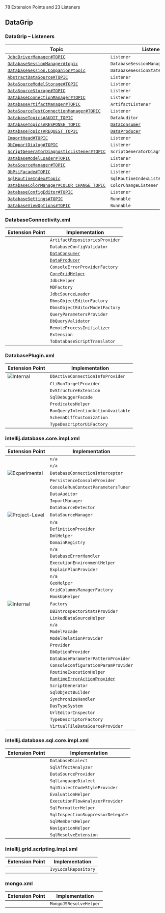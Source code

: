 <!-- Copyright 2000-2025 JetBrains s.r.o. and contributors. Use of this source code is governed by the Apache 2.0 license. -->

<!-- GENERATED FILE, DO NOT EDIT -->
<!-- This file is generated with the SDK Docs Authoring Tools plugin ('Generate SDK Docs EP Lists' action) -->
<!-- Revision: 7755d82675efadd94c94ddccd67dcbe41f53775e -->

<!--
EP List Directories:
- /dbe
-->


<snippet id="content">

78 Extension Points and 23 Listeners

<include from="snippets.topic" element-id="ep_list_legend"/>

## DataGrip

### DataGrip – Listeners

| Topic | Listener |
|-------|----------|
| [`JdbcDriverManager#TOPIC`](https://jb.gg/ipe/listeners?topics=com.intellij.database.console.JdbcDriverManager.Listener)  | `Listener` |
| [`DatabaseSessionManager#topic`](https://jb.gg/ipe/listeners?topics=com.intellij.database.console.session.DatabaseSessionManagerListener)  | `DatabaseSessionManagerListener` |
| [`DatabaseSession.Companion#topic`](https://jb.gg/ipe/listeners?topics=com.intellij.database.console.session.DatabaseSessionStateListener)  | `DatabaseSessionStateListener` |
| [`AbstractDataSource#TOPIC`](https://jb.gg/ipe/listeners?topics=com.intellij.database.dataSource.AbstractDataSource.Listener)  | `Listener` |
| [`DataSourceModelStorage#TOPIC`](https://jb.gg/ipe/listeners?topics=com.intellij.database.dataSource.DataSourceModelStorage.Listener)  | `Listener` |
| [`DataSourceStorage#TOPIC`](https://jb.gg/ipe/listeners?topics=com.intellij.database.dataSource.DataSourceStorage.Listener)  | `Listener` |
| [`DatabaseConnectionManager#TOPIC`](https://jb.gg/ipe/listeners?topics=com.intellij.database.dataSource.DatabaseConnectionManager.Listener)  | `Listener` |
| [`DatabaseArtifactManager#TOPIC`](https://jb.gg/ipe/listeners?topics=com.intellij.database.dataSource.artifacts.DatabaseArtifactManager.ArtifactListener)  | `ArtifactListener` |
| [`DataSourceTestConnectionManager#TOPIC`](https://jb.gg/ipe/listeners?topics=com.intellij.database.dataSource.ui.DataSourceTestConnectionManager.Listener)  | `Listener` |
| [`DatabaseTopics#AUDIT_TOPIC`](https://jb.gg/ipe/listeners?topics=com.intellij.database.datagrid.DataAuditor)  | `DataAuditor` |
| [`DatabaseTopics#RESPONSE_TOPIC`](https://jb.gg/ipe/listeners?topics=com.intellij.database.datagrid.DataConsumer)  | [`DataConsumer`](%gh-ic%/grid/core-impl/src/datagrid/DataConsumer.java) |
| [`DatabaseTopics#REQUEST_TOPIC`](https://jb.gg/ipe/listeners?topics=com.intellij.database.datagrid.DataProducer)  | [`DataProducer`](%gh-ic%/grid/core-impl/src/datagrid/DataProducer.java) |
| [`ImportHead#TOPIC`](https://jb.gg/ipe/listeners?topics=com.intellij.database.dbimport.ImportHead.Listener)  | `Listener` |
| [`DbImportDialog#TOPIC`](https://jb.gg/ipe/listeners?topics=com.intellij.database.dbimport.editor.DbImportDialog.Listener)  | `Listener` |
| [`ScriptGeneratorDiagnosticListener#TOPIC`](https://jb.gg/ipe/listeners?topics=com.intellij.database.dialects.base.generator.ScriptGeneratorDiagnosticListener)  | `ScriptGeneratorDiagnosticListener` |
| [`DatabaseModelLoader#TOPIC`](https://jb.gg/ipe/listeners?topics=com.intellij.database.introspection.DatabaseModelLoader.Listener)  | `Listener` |
| [`DataSourceManager#TOPIC`](https://jb.gg/ipe/listeners?topics=com.intellij.database.psi.DataSourceManager.Listener)  | `Listener` |
| [`DbPsiFacade#TOPIC`](https://jb.gg/ipe/listeners?topics=com.intellij.database.psi.DbPsiFacade.Listener)  | `Listener` |
| [`SqlRoutineIndex#topic`](https://jb.gg/ipe/listeners?topics=com.intellij.database.sql.backend.core.SqlRoutineIndex.SqlRoutineIndexListener)  | `SqlRoutineIndexListener` |
| [`DatabaseColorManager#COLOR_CHANGE_TOPIC`](https://jb.gg/ipe/listeners?topics=com.intellij.database.view.DatabaseColorManager.ColorChangeListener)  | `ColorChangeListener` |
| [`DatabaseConfigEditor#TOPIC`](https://jb.gg/ipe/listeners?topics=com.intellij.database.view.ui.DatabaseConfigEditor.Listener)  | `Listener` |
| [`DatabaseSettings#TOPIC`](https://jb.gg/ipe/listeners?topics=java.lang.Runnable)  | `Runnable` |
| [`DatabaseViewOptions#TOPIC`](https://jb.gg/ipe/listeners?topics=java.lang.Runnable)  | `Runnable` |


### DatabaseConnectivity.xml

| Extension Point | Implementation |
|-----------------|----------------|
| <include from="snippets.topic" element-id="epLink"><var name="ep" value="com.intellij.database.artifactRepositoriesProvider"/></include> | `ArtifactRepositoriesProvider` |
| <include from="snippets.topic" element-id="epLink"><var name="ep" value="com.intellij.database.configValidator"/></include> | `DatabaseConfigValidator` |
| <include from="snippets.topic" element-id="epLink"><var name="ep" value="com.intellij.database.dataConsumer"/></include> | [`DataConsumer`](%gh-ic%/grid/core-impl/src/datagrid/DataConsumer.java) |
| <include from="snippets.topic" element-id="epLink"><var name="ep" value="com.intellij.database.dataProducer"/></include> | [`DataProducer`](%gh-ic%/grid/core-impl/src/datagrid/DataProducer.java) |
| <include from="snippets.topic" element-id="epLink"><var name="ep" value="com.intellij.database.errorProvider"/></include> | `ConsoleErrorProviderFactory` |
| <include from="snippets.topic" element-id="epLink"><var name="ep" value="com.intellij.database.gridHelper"/></include> | [`CoreGridHelper`](%gh-ic%/grid/core-impl/src/datagrid/CoreGridHelper.java) |
| <include from="snippets.topic" element-id="epLink"><var name="ep" value="com.intellij.database.jdbcHelper"/></include> | `JdbcHelper` |
| <include from="snippets.topic" element-id="epLink"><var name="ep" value="com.intellij.database.jdbcMetadataWrapper"/></include> | `MDFactory` |
| <include from="snippets.topic" element-id="epLink"><var name="ep" value="com.intellij.database.jdbcSourceLoader"/></include> | `JdbcSourceLoader` |
| <include from="snippets.topic" element-id="epLink"><var name="ep" value="com.intellij.database.objectEditorFactory"/></include> | `DbmsObjectEditorFactory` |
| <include from="snippets.topic" element-id="epLink"><var name="ep" value="com.intellij.database.objectEditorModelFactory"/></include> | `DbmsObjectEditorModelFactory` |
| <include from="snippets.topic" element-id="epLink"><var name="ep" value="com.intellij.database.queryParametersProvider"/></include> | `QueryParametersProvider` |
| <include from="snippets.topic" element-id="epLink"><var name="ep" value="com.intellij.database.queryValidator"/></include> | `DbQueryValidator` |
| <include from="snippets.topic" element-id="epLink"><var name="ep" value="com.intellij.database.remoteProcessInitializer"/></include> | `RemoteProcessInitializer` |
| <include from="snippets.topic" element-id="epLink"><var name="ep" value="com.intellij.database.selectInProvider"/></include> | `Extension` |
| <include from="snippets.topic" element-id="epLink"><var name="ep" value="com.intellij.database.toDatabaseScriptTranslator"/></include> | `ToDatabaseScriptTranslator` |

### DatabasePlugin.xml

| Extension Point | Implementation |
|-----------------|----------------|
| <include from="snippets.topic" element-id="epLink"><var name="ep" value="com.intellij.database.activeConnectionInfoProvider"/></include> ![Internal][internal] | `DbActiveConnectionInfoProvider` |
| <include from="snippets.topic" element-id="epLink"><var name="ep" value="com.intellij.database.cli.runTargetProvider"/></include> | `CliRunTargetProvider` |
| <include from="snippets.topic" element-id="epLink"><var name="ep" value="com.intellij.database.databaseViewStructureExtension"/></include> | `DvStructureExtension` |
| <include from="snippets.topic" element-id="epLink"><var name="ep" value="com.intellij.database.debuggerFacade"/></include> | `SqlDebuggerFacade` |
| <include from="snippets.topic" element-id="epLink"><var name="ep" value="com.intellij.database.predicatesHelper"/></include> | `PredicatesHelper` |
| <include from="snippets.topic" element-id="epLink"><var name="ep" value="com.intellij.database.runConsoleAvailable"/></include> | `RunQueryIntentionActionAvailable` |
| <include from="snippets.topic" element-id="epLink"><var name="ep" value="com.intellij.database.schemaDiffCustomization"/></include> | `SchemaDiffCustomization` |
| <include from="snippets.topic" element-id="epLink"><var name="ep" value="com.intellij.database.urlParamEditorUiProvider"/></include> | `TypeDescriptorUiFactory` |

### intellij.database.core.impl.xml

| Extension Point | Implementation |
|-----------------|----------------|
| <include from="snippets.topic" element-id="epLink"><var name="ep" value="com.intellij.database.addToHSet"/></include> | `n/a` |
| <include from="snippets.topic" element-id="epLink"><var name="ep" value="com.intellij.database.artifactsConfig"/></include> | `n/a` |
| <include from="snippets.topic" element-id="epLink"><var name="ep" value="com.intellij.database.connectionInterceptor"/></include> ![Experimental][experimental] | `DatabaseConnectionInterceptor` |
| <include from="snippets.topic" element-id="epLink"><var name="ep" value="com.intellij.database.consoleProvider"/></include> | `PersistenceConsoleProvider` |
| <include from="snippets.topic" element-id="epLink"><var name="ep" value="com.intellij.database.consoleRunContextParametersTuner"/></include> | `ConsoleRunContextParametersTuner` |
| <include from="snippets.topic" element-id="epLink"><var name="ep" value="com.intellij.database.dataAuditor"/></include> | `DataAuditor` |
| <include from="snippets.topic" element-id="epLink"><var name="ep" value="com.intellij.database.dataImporter"/></include> | `ImportManager` |
| <include from="snippets.topic" element-id="epLink"><var name="ep" value="com.intellij.database.dataSourceDetector"/></include> | `DataSourceDetector` |
| <include from="snippets.topic" element-id="epLink"><var name="ep" value="com.intellij.database.dataSourceManager"/></include> ![Project-Level][project-level] | `DataSourceManager` |
| <include from="snippets.topic" element-id="epLink"><var name="ep" value="com.intellij.database.dbms"/></include> | `n/a` |
| <include from="snippets.topic" element-id="epLink"><var name="ep" value="com.intellij.database.definitionProvider"/></include> | `DefinitionProvider` |
| <include from="snippets.topic" element-id="epLink"><var name="ep" value="com.intellij.database.dmlHelper"/></include> | `DmlHelper` |
| <include from="snippets.topic" element-id="epLink"><var name="ep" value="com.intellij.database.domainRegistry"/></include> | `DomainRegistry` |
| <include from="snippets.topic" element-id="epLink"><var name="ep" value="com.intellij.database.driversConfig"/></include> | `n/a` |
| <include from="snippets.topic" element-id="epLink"><var name="ep" value="com.intellij.database.errorHandler"/></include> | `DatabaseErrorHandler` |
| <include from="snippets.topic" element-id="epLink"><var name="ep" value="com.intellij.database.executionEnvironmentHelper"/></include> | `ExecutionEnvironmentHelper` |
| <include from="snippets.topic" element-id="epLink"><var name="ep" value="com.intellij.database.explainPlanProvider"/></include> | `ExplainPlanProvider` |
| <include from="snippets.topic" element-id="epLink"><var name="ep" value="com.intellij.database.extensionFallback"/></include> | `n/a` |
| <include from="snippets.topic" element-id="epLink"><var name="ep" value="com.intellij.database.geoHelper"/></include> | `GeoHelper` |
| <include from="snippets.topic" element-id="epLink"><var name="ep" value="com.intellij.database.gridColumnsManagerFactory"/></include> | `GridColumnsManagerFactory` |
| <include from="snippets.topic" element-id="epLink"><var name="ep" value="com.intellij.database.hookUpHelper"/></include> | `HookUpHelper` |
| <include from="snippets.topic" element-id="epLink"><var name="ep" value="com.intellij.database.introspector"/></include> ![Internal][internal] | `Factory` |
| <include from="snippets.topic" element-id="epLink"><var name="ep" value="com.intellij.database.introspectorStatsProvider"/></include> | `DBIntrospectorStatsProvider` |
| <include from="snippets.topic" element-id="epLink"><var name="ep" value="com.intellij.database.linkedDataSourceHelper"/></include> | `LinkedDataSourceHelper` |
| <include from="snippets.topic" element-id="epLink"><var name="ep" value="com.intellij.database.modelExternalData"/></include> | `n/a` |
| <include from="snippets.topic" element-id="epLink"><var name="ep" value="com.intellij.database.modelFacade"/></include> | `ModelFacade` |
| <include from="snippets.topic" element-id="epLink"><var name="ep" value="com.intellij.database.modelRelationProvider"/></include> | `ModelRelationProvider` |
| <include from="snippets.topic" element-id="epLink"><var name="ep" value="com.intellij.database.namingService"/></include> | `Provider` |
| <include from="snippets.topic" element-id="epLink"><var name="ep" value="com.intellij.database.optionProvider"/></include> | `DbOptionProvider` |
| <include from="snippets.topic" element-id="epLink"><var name="ep" value="com.intellij.database.parameterPatternProvider"/></include> | `DatabaseParameterPatternProvider` |
| <include from="snippets.topic" element-id="epLink"><var name="ep" value="com.intellij.database.processParamProvider"/></include> | `ConsoleConfigurationParamProvider` |
| <include from="snippets.topic" element-id="epLink"><var name="ep" value="com.intellij.database.routineExecutionHelper"/></include> | `RoutineExecutionHelper` |
| <include from="snippets.topic" element-id="epLink"><var name="ep" value="com.intellij.database.runtimeErrorFixProvider"/></include> | [`RuntimeErrorActionProvider`](%gh-ic%/grid/core-impl/src/connection/throwable/info/RuntimeErrorActionProvider.kt) |
| <include from="snippets.topic" element-id="epLink"><var name="ep" value="com.intellij.database.scriptGenerator"/></include> | `ScriptGenerator` |
| <include from="snippets.topic" element-id="epLink"><var name="ep" value="com.intellij.database.sqlObjectBuilder"/></include> | `SqlObjectBuilder` |
| <include from="snippets.topic" element-id="epLink"><var name="ep" value="com.intellij.database.synchronizeHandler"/></include> | `SynchronizeHandler` |
| <include from="snippets.topic" element-id="epLink"><var name="ep" value="com.intellij.database.typeSystem"/></include> | `DasTypeSystem` |
| <include from="snippets.topic" element-id="epLink"><var name="ep" value="com.intellij.database.urlEditorInspector"/></include> | `UrlEditorInspector` |
| <include from="snippets.topic" element-id="epLink"><var name="ep" value="com.intellij.database.urlParamEditorProvider"/></include> | `TypeDescriptorFactory` |
| <include from="snippets.topic" element-id="epLink"><var name="ep" value="com.intellij.database.virtualFileDataSourceProvider"/></include> | `VirtualFileDataSourceProvider` |

### intellij.database.sql.core.impl.xml

| Extension Point | Implementation |
|-----------------|----------------|
| <include from="snippets.topic" element-id="epLink"><var name="ep" value="com.intellij.database.dialect"/></include> | `DatabaseDialect` |
| <include from="snippets.topic" element-id="epLink"><var name="ep" value="com.intellij.database.sqlEffectAnalyzer"/></include> | `SqlAffectAnalyzer` |
| <include from="snippets.topic" element-id="epLink"><var name="ep" value="com.intellij.sql.dataSourceProvider"/></include> | `DataSourceProvider` |
| <include from="snippets.topic" element-id="epLink"><var name="ep" value="com.intellij.sql.dialect"/></include> | `SqlLanguageDialect` |
| <include from="snippets.topic" element-id="epLink"><var name="ep" value="com.intellij.sql.dialectCodeStyleProvider"/></include> | `SqlDialectCodeStyleProvider` |
| <include from="snippets.topic" element-id="epLink"><var name="ep" value="com.intellij.sql.evaluationHelper"/></include> | `EvaluationHelper` |
| <include from="snippets.topic" element-id="epLink"><var name="ep" value="com.intellij.sql.executionFlowAnalyzerProvider"/></include> | `ExecutionFlowAnalyzerProvider` |
| <include from="snippets.topic" element-id="epLink"><var name="ep" value="com.intellij.sql.formatterHelper"/></include> | `SqlFormatterHelper` |
| <include from="snippets.topic" element-id="epLink"><var name="ep" value="com.intellij.sql.inspectionSuppressorDelegate"/></include> | `SqlInspectionSuppressorDelegate` |
| <include from="snippets.topic" element-id="epLink"><var name="ep" value="com.intellij.sql.membersHelper"/></include> | `SqlMembersHelper` |
| <include from="snippets.topic" element-id="epLink"><var name="ep" value="com.intellij.sql.navigationHelper"/></include> | `NavigationHelper` |
| <include from="snippets.topic" element-id="epLink"><var name="ep" value="com.intellij.sql.resolveExtension"/></include> | `SqlResolveExtension` |

### intellij.grid.scripting.impl.xml

| Extension Point | Implementation |
|-----------------|----------------|
| <include from="snippets.topic" element-id="epLink"><var name="ep" value="com.intellij.grid.scripting.ivyLocalRepository"/></include> | `IvyLocalRepository` |

### mongo.xml

| Extension Point | Implementation |
|-----------------|----------------|
| <include from="snippets.topic" element-id="epLink"><var name="ep" value="com.intellij.database.mongo.resolveHelper"/></include> | `MongoJSResolveHelper` |


[deprecated]: https://img.shields.io/badge/-Deprecated-lightgrey?style=flat-square
[removal]: https://img.shields.io/badge/-Removal-red?style=flat-square
[obsolete]: https://img.shields.io/badge/-Obsolete-grey?style=flat-square
[experimental]: https://img.shields.io/badge/-Experimental-violet?style=flat-square
[internal]: https://img.shields.io/badge/-Internal-darkred?style=flat-square
[project-level]: https://img.shields.io/badge/-Project--Level-blue?style=flat-square
[non-dynamic]: https://img.shields.io/badge/-Non--Dynamic-orange?style=flat-square
[dumb-aware]: https://img.shields.io/badge/-DumbAware-darkgreen?style=flat-square

</snippet>
